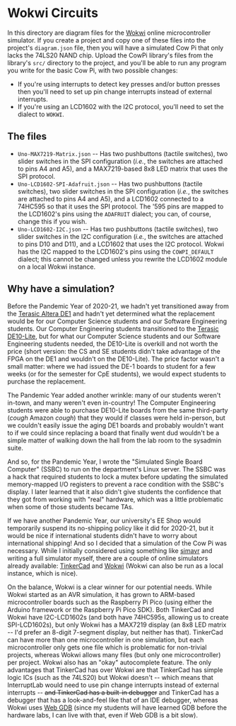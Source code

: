 # Wokwi Circuits

In this directory are diagram files for the [Wokwi](https://wokwi.com/) online
microcontroller simulator. If you create a project and copy one of these files
into the project's `diagram.json` file, then you will have a simulated Cow Pi
that only lacks the 74LS20 NAND chip. Upload the CowPi library's files from
the library's `src/` directory to the project, and you'll be able to run any
program you write for the basic Cow Pi, with two possible changes:

- If you're using interrupts to detect key presses and/or button presses then
  you'll need to set up pin change interrupts instead of external interrupts.
- If you're using an LCD1602 with the I2C protocol, you'll need to set the
  dialect to `WOKWI`.

## The files

- `Uno-MAX7219-Matrix.json` -- Has two pushbuttons (tactile switches), two
  slider switches in the SPI configuration (*i.e.*, the switches are attached
  to pins A4 and A5), and a MAX7219-based 8x8 LED matrix that uses the SPI
  protocol.
- `Uno-LCD1602-SPI-Adafruit.json` -- Has two pushbuttons (tactile switches), two
  slider switches in the SPI configuration (*i.e.*, the switches are attached
  to pins A4 and A5), and a LCD1602 connected to a 74HC595 so that it uses the
  SPI protocol. The '595 pins are mapped to the LCD1602's pins using the
  `ADAFRUIT` dialect; you can, of course, change this if you wish.
- `Uno-LCD1602-I2C.json` -- Has two pushbuttons (tactile switches), two
  slider switches in the I2C configuration (*i.e.*, the switches are attached
  to pins D10 and D11), and a LCD1602 that uses the I2C protocol. Wokwi has
  the I2C mapped to the LCD1602's pins using the `COWPI_DEFAULT` dialect; this cannot
  be changed unless you rewrite the LCD1602 module on a local Wokwi instance.

## Why have a simulation?

Before the Pandemic Year of 2020-21, we hadn't yet transitioned away from the
[Terasic Altera DE1](https://www.terasic.com.tw/cgi-bin/page/archive.pl?No=83)
and hadn't yet determined what the replacement would be for our Computer Science
students and our Software Engineering students. Our Computer Engineering
students transitioned to the [Terasic DE10-Lite](http://de10-lite.terasic.com/),
but for what our Computer Science students and our Software Engineering students
needed, the DE10-Lite is overkill and not worth the price (short version: the CS
and SE students didn't take advantage of the FPGA on the DE1 and wouldn't on the
DE10-Lite). The price factor wasn't a small matter: where we had issued the DE-1
boards to student for a few weeks (or for the semester for CpE students), we
would expect students to purchase the replacement.

The Pandemic Year added another wrinkle: many of our students weren't in-town,
and many weren't even in-country! The Computer Engineering students were able to
purchase DE10-Lite boards from the same third-party (*cough* Amazon *cough*)
that they would if classes were held in-person, but we couldn't easily issue
the aging DE1 boards and probably wouldn't want to if we could since replacing
a board that finally went dud wouldn't be a simple matter of walking down the
hall from the lab room to the sysadmin suite.

And so, for the Pandemic Year, I wrote the "Simulated Single Board Computer"
(SSBC) to run on the department's Linux server. The SSBC was a hack that
required students to lock a mutex before updating the simulated memory-mapped
I/O registers to prevent a race condition with the SSBC's display. I later
learned that it also didn't give students the confidence that they got from
working with "real" hardware, which was a little problematic when some of those
students became TAs.

If we have another Pandemic Year, our university's EE Shop would temporarily
suspend its no-shipping policy like it did for 2020-21, but it would be nice
if international students didn't have to worry about international shipping!
And so I decided that a simulation of the Cow Pi was necessary. While I
initially considered using something like
[simavr](https://github.com/buserror/simavr) and writing a full simulator
myself, there are a couple of online simulators already available:
[TinkerCad](https://www.tinkercad.com/) and [Wokwi](https://wokwi.com/) (Wokwi
can also be run as a local instance, which is nice).

On the balance, Wokwi is a clear winner for our potential needs. While Wokwi
started as an AVR simulation, it has grown to ARM-based microcontroller boards
such as the Raspberry Pi Pico (using either the Arduino framework or the
Raspberry Pi Pico SDK). Both TinkerCad and Wokwi have I2C-LCD1602s (and both
have 74HC595s, allowing us to create SPI-LCD1602s), but only Wokwi has a MAX7219
display (an 8x8 LED matrix -- I'd prefer an 8-digit 7-segment display, but
neither has that). TinkerCad can have more than one microcontroller in one
simulation, but each microcontroller only gets one file which is problematic
for non-trivial projects, whereas Wokwi allows many files (but only one
microcontroller) per project. Wokwi also has an "okay" autocomplete feature.
The only advantages that TinkerCad has over Wokwi are that TinkerCad has simple
logic ICs (such as the 74LS20) but Wokwi doesn't -- which means that
InterruptLab would need to use pin change interrupts instead of external
interrupts -- ~~and TinkerCad has a built-in debugger~~ and TinkerCad has a
debugger that has a look-and-feel like that of an IDE debugger, whereas Wokwi
uses [Web GDB](https://docs.wokwi.com/gdb-debugging) (since my students will
have learned GDB before the hardware labs, I can live with that, even if Web
GDB is a bit slow).
